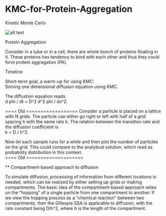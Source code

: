# KMC-for-Protein-Aggregation

Kinetic Monte Carlo <br />





![alt text](https://img.memecdn.com/kiss-my-ass_o_452063.webp)

Protein Aggregation <br />

Consider in a tube or in a cell, there are whole bunch of proteins floating in it. These proteins has tendency to bind with 
each other and thus they could form protein aggregation (PA).  


Timeline <br />

Short-term goal, a warm-up for using KMC: <br />
Solving one dimensional diffusion equation using KMC. <br />

The diffustion equation reads <br />
d phi / dt = D^2 d^2 phi / dx^2. 

==== Old ==================
Consider a particle is placed on a lattice with N grids. The particle can either go right or left with half of a grid spacing h with the same rate k. 
The relation between the transition rate and the diffusion coefficient is<br />
k = D / h^2.

Now let each sample runs for a while and then plot the number of particles on the grid. This could compare to the analytical solution, which read as probability distribution in this context.<br />
==== Old ====================

** Compartment-based approach to diffusion

To simulate diffusion, processing of information from different locations is needed, which can be realized by either setting up grids or making compartments. The basic idea of the compartment-based approach relies on the "hopping" of a single particle from one compartment to another. If we view the hopping process as a "chemical reaction" between two compartments, then the Gillespie SSA is applicable to diffusion, with the rate constant being D/h^2, where h is the length of the compartment.




